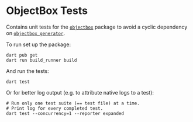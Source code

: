# ObjectBox Tests

Contains unit tests for the [`objectbox`](../objectbox) package to avoid a cyclic dependency on
[`objectbox_generator`](../generator).

To run set up the package:
```
dart pub get
dart run build_runner build
```

And run the tests:
```
dart test
```

Or for better log output (e.g. to attribute native logs to a test):
```
# Run only one test suite (== test file) at a time.
# Print log for every completed test.
dart test --concurrency=1 --reporter expanded
```
